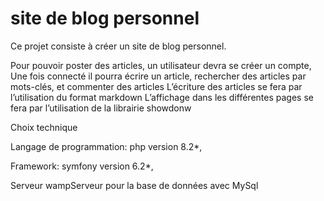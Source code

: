 # site de blog personnel

Ce projet consiste à créer un site de blog personnel.

Pour pouvoir poster des articles, un utilisateur devra se créer un compte, 
Une fois connecté il pourra écrire un article, rechercher des articles par mots-clés, et commenter des articles
L’écriture des articles se fera par l’utilisation du format markdown
L’affichage dans les différentes pages se fera par l’utilisation de la librairie showdonw

Choix technique

Langage de programmation: php version 8.2*,

Framework: symfony version 6.2*,

Serveur wampServeur pour la base de données avec MySql
